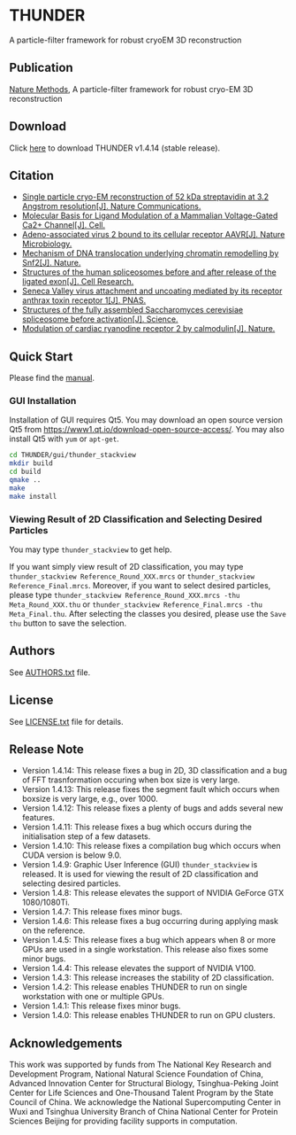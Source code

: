 # THUNDER

A particle-filter framework for robust cryoEM 3D reconstruction

## Publication

[Nature Methods](https://www.nature.com/articles/s41592-018-0223-8), A particle-filter framework for robust cryo-EM 3D reconstruction

## Download

Click [here](https://github.com/thuem/THUNDER/archive/master.zip) to download THUNDER v1.4.14 (stable release).

## Citation

* [Single particle cryo-EM reconstruction of 52 kDa streptavidin at 3.2 Angstrom resolution\[J\]. Nature Communications.](https://doi.org/10.1038/s41467-019-10368-w)
* [Molecular Basis for Ligand Modulation of a Mammalian Voltage-Gated Ca2+ Channel\[J\]. Cell.](https://doi.org/10.1016/j.cell.2019.04.043)
* [Adeno-associated virus 2 bound to its cellular receptor AAVR\[J\]. Nature Microbiology.](https://doi.org/10.1038/s41564-018-0356-7)
* [Mechanism of DNA translocation underlying chromatin remodelling by Snf2\[J\]. Nature.](https://doi.org/10.1038/s41586-019-1029-2)
* [Structures of the human spliceosomes before and after release of the ligated exon\[J\]. Cell Research.](https://doi.org/10.1038/s41422-019-0143-x)
* [Seneca Valley virus attachment and uncoating mediated by its receptor anthrax toxin receptor 1\[J\]. PNAS.](https://www.pnas.org/content/115/51/13087)
* [Structures of the fully assembled Saccharomyces cerevisiae spliceosome before activation\[J\]. Science.](http://science.sciencemag.org/content/360/6396/1423)
* [Modulation of cardiac ryanodine receptor 2 by calmodulin\[J\]. Nature.](https://www.nature.com/articles/s41586-019-1377-y)

## Quick Start

Please find the [manual](https://thuem.github.io/THUNDER/).

### GUI Installation

Installation of GUI requires Qt5. You may download an open source version Qt5 from https://www1.qt.io/download-open-source-access/. You may also install Qt5 with `yum` or `apt-get`.

```bash
cd THUNDER/gui/thunder_stackview
mkdir build
cd build
qmake ..
make
make install
```

### Viewing Result of 2D Classification and Selecting Desired Particles

You may type `thunder_stackview` to get help.

If you want simply view result of 2D classification, you may type `thunder_stackview Reference_Round_XXX.mrcs` or `thunder_stackview Reference_Final.mrcs`. Moreover, if you want to select desired particles, please type `thunder_stackview Reference_Round_XXX.mrcs -thu Meta_Round_XXX.thu` or `thunder_stackview Reference_Final.mrcs -thu Meta_Final.thu`. After selecting the classes you desired, please use the `Save thu` button to save the selection.

## Authors

See [AUTHORS.txt](AUTHORS.txt) file.

## License

See [LICENSE.txt](LICENSE.txt) file for details.

## Release Note

* Version 1.4.14: This release fixes a bug in 2D, 3D classification and a bug of FFT trasnformation occuring when box size is very large.
* Version 1.4.13: This release fixes the segment fault which occurs when boxsize is very large, e.g., over 1000.
* Version 1.4.12: This release fixes a plenty of bugs and adds several new features.
* Version 1.4.11: This release fixes a bug which occurs during the initialisation step of a few datasets.
* Version 1.4.10: This release fixes a compilation bug which occurs when CUDA version is below 9.0.
* Version 1.4.9: Graphic User Inference (GUI) `thunder_stackview` is released. It is used for viewing the result of 2D classification and selecting desired particles.
* Version 1.4.8: This release elevates the support of NVIDIA GeForce GTX 1080/1080Ti.
* Version 1.4.7: This release fixes minor bugs.
* Version 1.4.6: This release fixes a bug occurring during applying mask on the reference.
* Version 1.4.5: This release fixes a bug which appears when 8 or more GPUs are used in a single workstation. This release also fixes some minor bugs.
* Version 1.4.4: This release elevates the support of NVIDIA V100.
* Version 1.4.3: This release increases the stability of 2D classification.
* Version 1.4.2: This release enables THUNDER to run on single workstation with one or multiple GPUs.
* Version 1.4.1: This release fixes minor bugs.
* Version 1.4.0: This release enables THUNDER to run on GPU clusters.

## Acknowledgements

This work was supported by funds from The National Key Research and Development Program, National Natural Science Foundation of China, Advanced Innovation Center for Structural Biology, Tsinghua-Peking Joint Center for Life Sciences and One-Thousand Talent Program by the State Council of China. We acknowledge the National Supercomputing Center in Wuxi and Tsinghua University Branch of China National Center for Protein Sciences Beijing for providing facility supports in computation.
